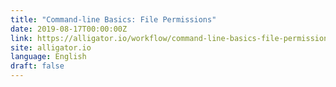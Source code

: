 ```yaml
---
title: "Command-line Basics: File Permissions"
date: 2019-08-17T00:00:00Z
link: https://alligator.io/workflow/command-line-basics-file-permissions/?utm_medium=RSS&utm_source=news.12bit.vn
site: alligator.io
language: English
draft: false
---
```


